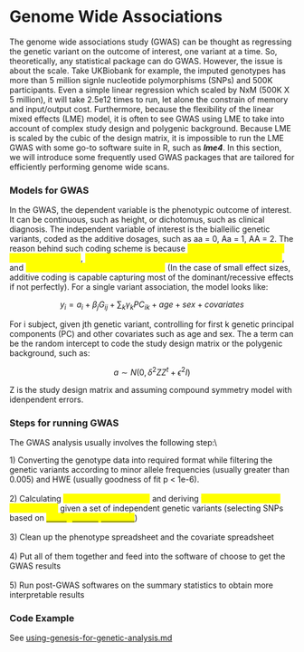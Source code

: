 # Genome Wide Associations

The genome wide associations study (GWAS) can be thought as regressing the genetic variant on the outcome of interest, one variant at a time. So, theoretically, any statistical package can do GWAS. However, the issue is about the scale. Take UKBiobank for example, the imputed genotypes has more than 5 million signle nucleotide polymorphisms (SNPs) and 500K participants. Even a simple linear regression which scaled by NxM (500K X 5 million), it will take 2.5e12 times to run, let alone the constrain of memory and input/output cost. Furthermore, because the flexibility of the linear mixed effects (LME) model, it is often to see GWAS using LME to take into account of complex study design and polygenic background. Because LME is scaled by the cubic of the design matrix, it is impossible to run the LME GWAS with some go-to software suite in R, such as _**lme4**_. In this section, we will introduce some frequently used GWAS packages that are tailored for efficiently performing genome wide scans.&#x20;

### Models for GWAS&#x20;

In the GWAS, the dependent variable is the phenotypic outcome of interest. It can be continuous, such as height, or dichotomus, such as clinical diagnosis. The independent variable of interest is the bialleilic genetic variants, coded as the additive dosages, such as aa = 0, Aa = 1, AA = 2. The reason behind such coding scheme is because <mark style="color:yellow;">1). the dependency on the normal assumption</mark>, <mark style="color:yellow;">2). empirical evidence on the human trait inheritance</mark>, and <mark style="color:yellow;">3). the characteristics of linear model</mark> (In the case of small effect sizes, additive coding is capable capturing most of the dominant/recessive effects if not perfectly). For a single variant association, the model looks like:

$$y_i  = a_i  + \beta_j  G_{ij} + \sum_k\gamma_k PC_{ik} + age + sex    + covariates$$

For i subject, given jth genetic variant, controlling for first k genetic principal components (PC) and other covariates such as age and sex. The a term can be the random intercept to code the study design matrix or the polygenic background, such as:

$$a \sim N(0, \delta^2 ZZ^t + \epsilon^2 I)$$

Z is the study design matrix and assuming compound symmetry model with idenpendent errors.&#x20;

### Steps for running GWAS&#x20;

The GWAS analysis usually involves the following step:\


1\) Converting the genotype data into required format while filtering the genetic variants according to minor allele frequencies (usually greater than 0.005) and HWE (usually goodness of fit p < 1e-6). \
\
2\) Calculating <mark style="color:yellow;">**the relatedness matrix**</mark> and deriving <mark style="color:yellow;">**the genetic principal components**</mark> given a set of independent genetic variants (selecting SNPs based on [<mark style="color:yellow;">**Linkage Disequilibrium**</mark>](https://www.nature.com/articles/nrg2361)) \
\
3\) Clean up the phenotype spreadsheet and the covariate spreadsheet\
\
4\) Put all of them together and feed into the software of choose to get the GWAS results \
\
5\) Run post-GWAS softwares on the summary statistics to obtain more interpretable results

### Code Example

See [using-genesis-for-genetic-analysis.md](../../../about-libr-hackathon/study-materials/code-examples/using-genesis-for-genetic-analysis.md "mention")
